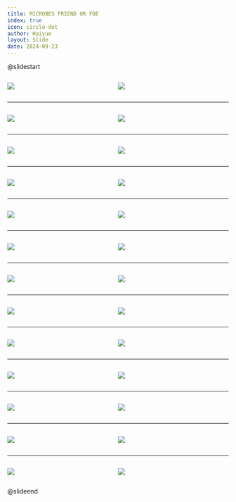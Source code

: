```yaml
---
title: MICROBES FRIEND OR FOE
index: true
icon: circle-dot
author: Haiyue
layout: Slide
date: 2024-09-23
---
```

 
@slidestart

<div style="display:flex">
<div style="flex:1">

![](/reading/english/Level-W/MICROBES%20FRIEND%20OR%20FOE/001.webp)
</div>
<div style="flex:1">

![](/reading/english/Level-W/MICROBES%20FRIEND%20OR%20FOE/002.webp)
</div>
</div>

---

<div style="display:flex">
<div style="flex:1">

![](/reading/english/Level-W/MICROBES%20FRIEND%20OR%20FOE/003.webp)
</div>
<div style="flex:1">

![](/reading/english/Level-W/MICROBES%20FRIEND%20OR%20FOE/004.webp)
</div>
</div>

---

<div style="display:flex">
<div style="flex:1">

![](/reading/english/Level-W/MICROBES%20FRIEND%20OR%20FOE/005.webp)
</div>
<div style="flex:1">

![](/reading/english/Level-W/MICROBES%20FRIEND%20OR%20FOE/006.webp)
</div>
</div>

---

<div style="display:flex">
<div style="flex:1">

![](/reading/english/Level-W/MICROBES%20FRIEND%20OR%20FOE/007.webp)
</div>
<div style="flex:1">

![](/reading/english/Level-W/MICROBES%20FRIEND%20OR%20FOE/008.webp)
</div>
</div>

---

<div style="display:flex">
<div style="flex:1">

![](/reading/english/Level-W/MICROBES%20FRIEND%20OR%20FOE/009.webp)
</div>
<div style="flex:1">

![](/reading/english/Level-W/MICROBES%20FRIEND%20OR%20FOE/010.webp)
</div>
</div>

---

<div style="display:flex">
<div style="flex:1">

![](/reading/english/Level-W/MICROBES%20FRIEND%20OR%20FOE/011.webp)
</div>
<div style="flex:1">

![](/reading/english/Level-W/MICROBES%20FRIEND%20OR%20FOE/012.webp)
</div>
</div>

---

<div style="display:flex">
<div style="flex:1">

![](/reading/english/Level-W/MICROBES%20FRIEND%20OR%20FOE/013.webp)
</div>
<div style="flex:1">

![](/reading/english/Level-W/MICROBES%20FRIEND%20OR%20FOE/014.webp)
</div>
</div>

---

<div style="display:flex">
<div style="flex:1">

![](/reading/english/Level-W/MICROBES%20FRIEND%20OR%20FOE/015.webp)
</div>
<div style="flex:1">

![](/reading/english/Level-W/MICROBES%20FRIEND%20OR%20FOE/016.webp)
</div>
</div>

---

<div style="display:flex">
<div style="flex:1">

![](/reading/english/Level-W/MICROBES%20FRIEND%20OR%20FOE/017.webp)
</div>
<div style="flex:1">

![](/reading/english/Level-W/MICROBES%20FRIEND%20OR%20FOE/018.webp)
</div>
</div>

---

<div style="display:flex">
<div style="flex:1">

![](/reading/english/Level-W/MICROBES%20FRIEND%20OR%20FOE/019.webp)
</div>
<div style="flex:1">

![](/reading/english/Level-W/MICROBES%20FRIEND%20OR%20FOE/020.webp)
</div>
</div>

---

<div style="display:flex">
<div style="flex:1">

![](/reading/english/Level-W/MICROBES%20FRIEND%20OR%20FOE/021.webp)
</div>
<div style="flex:1">

![](/reading/english/Level-W/MICROBES%20FRIEND%20OR%20FOE/022.webp)
</div>
</div>

---

<div style="display:flex">
<div style="flex:1">

![](/reading/english/Level-W/MICROBES%20FRIEND%20OR%20FOE/023.webp)
</div>
<div style="flex:1">

![](/reading/english/Level-W/MICROBES%20FRIEND%20OR%20FOE/024.webp)
</div>
</div>

---

<div style="display:flex">
<div style="flex:1">

![](/reading/english/Level-W/MICROBES%20FRIEND%20OR%20FOE/025.webp)
</div>
<div style="flex:1">

![](/reading/english/Level-W/MICROBES%20FRIEND%20OR%20FOE/026.webp)
</div>
</div>

@slideend